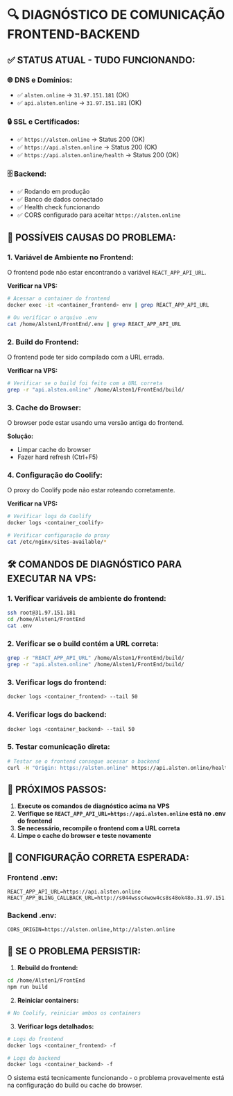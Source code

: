# 🔍 DIAGNÓSTICO DE COMUNICAÇÃO FRONTEND-BACKEND

## ✅ STATUS ATUAL - TUDO FUNCIONANDO:

### 🌐 DNS e Domínios:
- ✅ `alsten.online` → `31.97.151.181` (OK)
- ✅ `api.alsten.online` → `31.97.151.181` (OK)

### 🔒 SSL e Certificados:
- ✅ `https://alsten.online` → Status 200 (OK)
- ✅ `https://api.alsten.online` → Status 200 (OK)
- ✅ `https://api.alsten.online/health` → Status 200 (OK)

### 🗄️ Backend:
- ✅ Rodando em produção
- ✅ Banco de dados conectado
- ✅ Health check funcionando
- ✅ CORS configurado para aceitar `https://alsten.online`

## 🤔 POSSÍVEIS CAUSAS DO PROBLEMA:

### 1. **Variável de Ambiente no Frontend:**
O frontend pode não estar encontrando a variável `REACT_APP_API_URL`.

**Verificar na VPS:**
```bash
# Acessar o container do frontend
docker exec -it <container_frontend> env | grep REACT_APP_API_URL

# Ou verificar o arquivo .env
cat /home/Alsten1/FrontEnd/.env | grep REACT_APP_API_URL
```

### 2. **Build do Frontend:**
O frontend pode ter sido compilado com a URL errada.

**Verificar na VPS:**
```bash
# Verificar se o build foi feito com a URL correta
grep -r "api.alsten.online" /home/Alsten1/FrontEnd/build/
```

### 3. **Cache do Browser:**
O browser pode estar usando uma versão antiga do frontend.

**Solução:**
- Limpar cache do browser
- Fazer hard refresh (Ctrl+F5)

### 4. **Configuração do Coolify:**
O proxy do Coolify pode não estar roteando corretamente.

**Verificar na VPS:**
```bash
# Verificar logs do Coolify
docker logs <container_coolify>

# Verificar configuração do proxy
cat /etc/nginx/sites-available/*
```

## 🛠️ COMANDOS DE DIAGNÓSTICO PARA EXECUTAR NA VPS:

### 1. Verificar variáveis de ambiente do frontend:
```bash
ssh root@31.97.151.181
cd /home/Alsten1/FrontEnd
cat .env
```

### 2. Verificar se o build contém a URL correta:
```bash
grep -r "REACT_APP_API_URL" /home/Alsten1/FrontEnd/build/
grep -r "api.alsten.online" /home/Alsten1/FrontEnd/build/
```

### 3. Verificar logs do frontend:
```bash
docker logs <container_frontend> --tail 50
```

### 4. Verificar logs do backend:
```bash
docker logs <container_backend> --tail 50
```

### 5. Testar comunicação direta:
```bash
# Testar se o frontend consegue acessar o backend
curl -H "Origin: https://alsten.online" https://api.alsten.online/health
```

## 🎯 PRÓXIMOS PASSOS:

1. **Execute os comandos de diagnóstico acima na VPS**
2. **Verifique se `REACT_APP_API_URL=https://api.alsten.online` está no .env do frontend**
3. **Se necessário, recompile o frontend com a URL correta**
4. **Limpe o cache do browser e teste novamente**

## 📝 CONFIGURAÇÃO CORRETA ESPERADA:

### Frontend .env:
```env
REACT_APP_API_URL=https://api.alsten.online
REACT_APP_BLING_CALLBACK_URL=http://s044wssc4wow4cs8s48ok48o.31.97.151.181.sslip.io/bling/callback
```

### Backend .env:
```env
CORS_ORIGIN=https://alsten.online,http://alsten.online
```

## 🔧 SE O PROBLEMA PERSISTIR:

1. **Rebuild do frontend:**
```bash
cd /home/Alsten1/FrontEnd
npm run build
```

2. **Reiniciar containers:**
```bash
# No Coolify, reiniciar ambos os containers
```

3. **Verificar logs detalhados:**
```bash
# Logs do frontend
docker logs <container_frontend> -f

# Logs do backend  
docker logs <container_backend> -f
```

O sistema está tecnicamente funcionando - o problema provavelmente está na configuração do build ou cache do browser.

